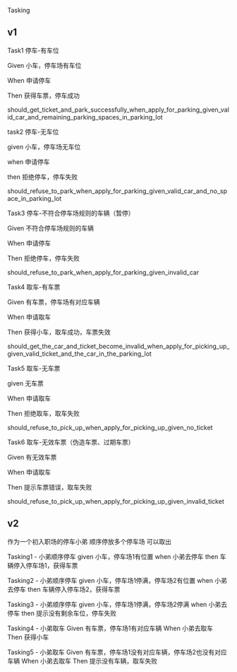 Tasking

## v1
Task1 停车-有车位

Given 小车，停车场有车位

When 申请停车

Then 获得车票，停车成功

should_get_ticket_and_park_successfully_when_apply_for_parking_given_valid_car_and_remaining_parking_spaces_in_parking_lot



task2 停车-无车位

given 小车，停车场无车位

when 申请停车

then 拒绝停车，停车失败

should_refuse_to_park_when_apply_for_parking_given_valid_car_and_no_space_in_parking_lot





Task3 停车-不符合停车场规则的车辆（暂停）

Given 不符合停车场规则的车辆

When 申请停车

Then 拒绝停车，停车失败

should_refuse_to_park_when_apply_for_parking_given_invalid_car





Task4 取车-有车票

Given 有车票，停车场有对应车辆

When 申请取车

Then 获得小车，取车成功，车票失效

should_get_the_car_and_ticket_become_invalid_when_apply_for_picking_up_given_valid_ticket_and_the_car_in_the_parking_lot



Task5 取车-无车票

given 无车票

When 申请取车

Then 拒绝取车，取车失败

should_refuse_to_pick_up_when_apply_for_picking_up_given_no_ticket



Task6 取车-无效车票（伪造车票、过期车票）

Given 有无效车票

When 申请取车

Then 提示车票错误，取车失败

should_refuse_to_pick_up_when_apply_for_picking_up_given_invalid_ticket

## v2
作为一个初入职场的停车小弟
顺序停放多个停车场
可以取出

Tasking1 - 小弟顺序停车
given 小车，停车场1有位置
when 小弟去停车
then 车辆停入停车场1，获得车票

Tasking2 - 小弟顺序停车
given  小车，停车场1停满，停车场2有位置
when 小弟去停车
then 车辆停入停车场2，获得车票


Tasking3 - 小弟顺序停车
given  小车，停车场1停满，停车场2停满
when 小弟去停车
then 提示没有剩余车位，停车失败

Tasking4 - 小弟取车
Given  有车票，停车场1有对应车辆
When 小弟去取车
Then 获得小车

Tasking5 - 小弟取车
Given  有车票，停车场1没有对应车辆，停车场2也没有对应车辆
When 小弟去取车
Then 提示没有车辆，取车失败

